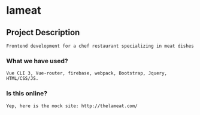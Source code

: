 # lameat

## Project Description
```
Frontend development for a chef restaurant specializing in meat dishes
```

### What we have used? 
```
Vue CLI 3, Vue-router, firebase, webpack, Bootstrap, Jquery, HTML/CSS/JS. 
```

### Is this online?
```
Yep, here is the mock site: http://thelameat.com/
```


